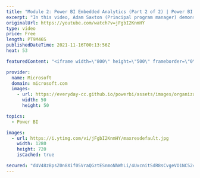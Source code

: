 ```yaml
---
title: "Module 2: Power BI Embedded Analytics (Part 2 of 2) | Power BI Developer in a Day"
excerpt: "In this video, Adam Saxton (Principal program manager) demonstrates a sample Power BI embedded analytics solution. It is video 8 of 21.  The Power BI Developer in a Day online course empowers you as an app developer with the technical knowledge required to embed Power BI content. We recommend you watch"
originalUrl: https://youtube.com/watch?v=jFgbI2KnmHY
type: video
price: Free
length: PT9M46S
publishedDateTime: 2021-11-16T00:13:56Z
heat: 53

featuredContent: "<iframe width=\"800\" height=\"500\" frameborder=\"0\" src=\"https://www.youtube.com/embed/jFgbI2KnmHY\" allow=\"accelerometer; autoplay; encrypted-media; gyroscope; picture-in-picture\" allowfullscreen></iframe>"

provider:
  name: Microsoft
  domain: microsoft.com
  images:
    - url: https://everyday-cc.github.io/powerbi/assets/images/organizations/microsoft.com-50x50.jpg
      width: 50
      height: 50

topics:
  - Power BI

images:
  - url: https://i.ytimg.com/vi/jFgbI2KnmHY/maxresdefault.jpg
    width: 1280
    height: 720
    isCached: true

secured: "d4V48zBpsZ0n8Xif05VraQGztESnmoNhWhLi/4UxcnitSdR8sCvgeVO1NC524MnIr+spMgmcjwfgnN3UWbrhoh7LzLnR0F98cdZPsOqzOD+azVT4uZbffN/nXlrozuFqcQMj6SqqHBdSTDrSoGKe6k9qFcPMiTE+3p6G1IWLrOvpfgo+4/74CiLuAN2Mt0DsimjYk5on2pOR3V7+EIAqgiZKcON8/Uk1aXC8vS7zmfY2BMCPIgV1uO/Px+0W7r7bYe8FpOsJfZq0CrudUjiF+3AatLSNN/mZgKY5WNp5aODf7AyN9uQGQTdPCzYfHGKQ0heqK2jn/4ynRPbJJk1F4okRt0+1uzrDh9pqeYyGa2C5GS0W53v3jgtv1hlobFgWbirtlr1ir6vBU30GEkkdOYyo/QvhokZqJtKGbhELZd4=;acZXMqZeyuP/Ycl8FwCP4w=="
---
```


